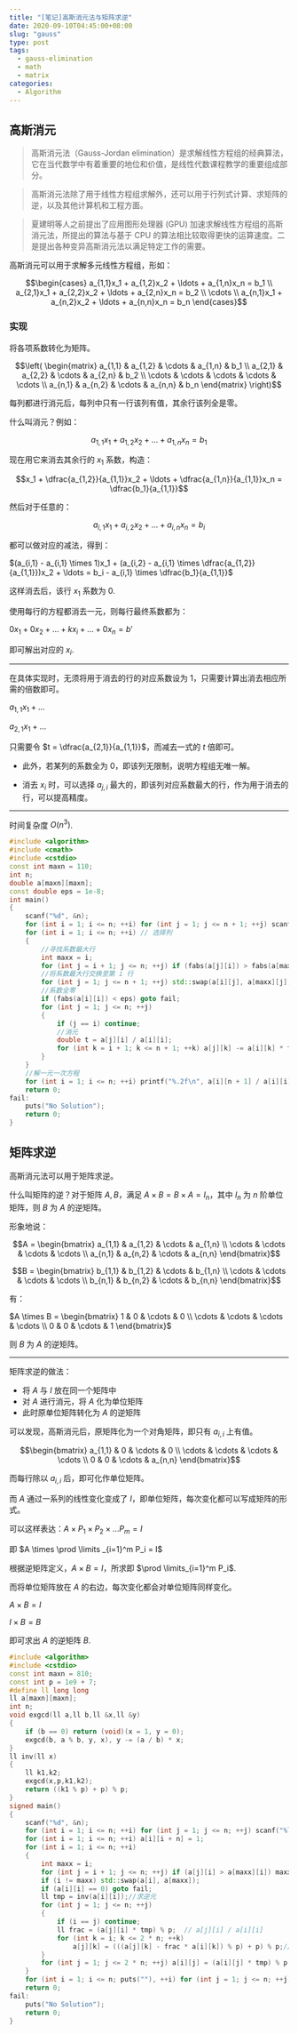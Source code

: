 ```yaml
---
title: "[笔记]高斯消元法与矩阵求逆"
date: 2020-09-10T04:45:00+08:00
slug: "gauss"
type: post
tags:
  - gauss-elimination
  - math
  - matrix
categories:
  - Algorithm
---
```


## 高斯消元

>高斯消元法（Gauss-Jordan elimination）是求解线性方程组的经典算法，它在当代数学中有着重要的地位和价值，是线性代数课程教学的重要组成部分。

>高斯消元法除了用于线性方程组求解外，还可以用于行列式计算、求矩阵的逆，以及其他计算机和工程方面。

>夏建明等人之前提出了应用图形处理器 (GPU) 加速求解线性方程组的高斯消元法，所提出的算法与基于 CPU 的算法相比较取得更快的运算速度。二是提出各种变异高斯消元法以满足特定工作的需要。

高斯消元可以用于求解多元线性方程组，形如：

$$\begin{cases} a_{1,1}x_1 + a_{1,2}x_2 + \ldots + a_{1,n}x_n = b_1 \\ a_{2,1}x_1 + a_{2,2}x_2 + \ldots + a_{2,n}x_n = b_2 \\ \cdots \\ a_{n,1}x_1 + a_{n,2}x_2 + \ldots + a_{n,n}x_n = b_n \end{cases}$$



### 实现

将各项系数转化为矩阵。

$$\left( \begin{matrix} a_{1,1} & a_{1,2} & \cdots & a_{1,n} & b_1 \\ a_{2,1} & a_{2,2} & \cdots & a_{2,n} & b_2 \\ \cdots & \cdots & \cdots & \cdots & \cdots \\ a_{n,1} & a_{n,2} & \cdots & a_{n,n} & b_n \end{matrix} \right)$$

每列都进行消元后，每列中只有一行该列有值，其余行该列全是零。

什么叫消元？例如：

$$a_{1,1}x_1 + a_{1,2}x_2 + \ldots + a_{1,n}x_n = b_1$$

现在用它来消去其余行的 $x_1$ 系数，构造：

$$x_1 + \dfrac{a_{1,2}}{a_{1,1}}x_2 + \ldots + \dfrac{a_{1,n}}{a_{1,1}}x_n = \dfrac{b_1}{a_{1,1}}$$

然后对于任意的：

$$a_{i,1}x_1 + a_{i,2}x_2 + \ldots + a_{i,n}x_n = b_i$$

都可以做对应的减法，得到：

$(a_{i,1} - a_{i,1} \times 1)x_1 + (a_{i,2} - a_{i,1} \times \dfrac{a_{1,2}}{a_{1,1}})x_2 + \ldots = b_i - a_{i,1} \times \dfrac{b_1}{a_{1,1}}$

这样消去后，该行 $x_1$ 系数为 $0$.

使用每行的方程都消去一元，则每行最终系数都为：

$0x_1 + 0x_2 + \ldots + kx_i + \ldots + 0x_n = b'$

即可解出对应的 $x_i$.

---

在具体实现时，无须将用于消去的行的对应系数设为 $1$，只需要计算出消去相应所需的倍数即可。

$a_{1,1}x_1 + \ldots$

$a_{2,1}x_1 + \ldots$

只需要令 $t = \dfrac{a_{2,1}}{a_{1,1}}$，而减去一式的 $t$ 倍即可。

- 此外，若某列的系数全为 $0$，即该列无限制，说明方程组无唯一解。

- 消去 $x_i$ 时，可以选择 $a_{j,i}$ 最大的，即该列对应系数最大的行，作为用于消去的行，可以提高精度。

---

时间复杂度 $O(n^3)$.

```cpp
#include <algorithm>
#include <cmath>
#include <cstdio>
const int maxn = 110;
int n;
double a[maxn][maxn];
const double eps = 1e-8;
int main()
{
    scanf("%d", &n);
    for (int i = 1; i <= n; ++i) for (int j = 1; j <= n + 1; ++j) scanf("%lf", &a[i][j]);
    for (int i = 1; i <= n; ++i) // 选择列
    {
        //寻找系数最大行
        int maxx = i;
        for (int j = i + 1; j <= n; ++j) if (fabs(a[j][i]) > fabs(a[maxx][i])) maxx = j; 
        //将系数最大行交换至第 i 行
        for (int j = 1; j <= n + 1; ++j) std::swap(a[i][j], a[maxx][j]);
        //系数全零
        if (fabs(a[i][i]) < eps) goto fail;
        for (int j = 1; j <= n; ++j)
        {
            if (j == i) continue;
            //消元
            double t = a[j][i] / a[i][i];
            for (int k = i + 1; k <= n + 1; ++k) a[j][k] -= a[i][k] * t;
        }
    }
    //解一元一次方程
    for (int i = 1; i <= n; ++i) printf("%.2f\n", a[i][n + 1] / a[i][i]);
    return 0;
fail:
    puts("No Solution");
    return 0;
}
```

## 矩阵求逆

高斯消元法可以用于矩阵求逆。

什么叫矩阵的逆？对于矩阵 $A,B$，满足 $A \times B = B \times A = I_n$，其中 $I_n$ 为 $n$ 阶单位矩阵，则 $B$ 为 $A$ 的逆矩阵。

形象地说：

$$A = \begin{bmatrix} a_{1,1} & a_{1,2} & \cdots & a_{1,n} \\ \cdots & \cdots & \cdots & \cdots \\ a_{n,1} & a_{n,2} & \cdots & a_{n,n} \end{bmatrix}$$

$$B = \begin{bmatrix} b_{1,1} & b_{1,2} & \cdots & b_{1,n} \\ \cdots & \cdots & \cdots & \cdots \\ b_{n,1} & b_{n,2} & \cdots & b_{n,n} \end{bmatrix}$$

有：

$A \times B = \begin{bmatrix} 1 & 0 & \cdots & 0 \\ \cdots & \cdots & \cdots & \cdots \\ 0 & 0 & \cdots & 1 \end{bmatrix}$

则 $B$ 为 $A$ 的逆矩阵。

---

矩阵求逆的做法：

- 将 $A$ 与 $I$ 放在同一个矩阵中
- 对 $A$ 进行消元，将 $A$ 化为单位矩阵
- 此时原单位矩阵转化为 $A$ 的逆矩阵

可以发现，高斯消元后，原矩阵化为一个对角矩阵，即只有 $a_{i,i}$ 上有值。

$$\begin{bmatrix} a_{1,1} & 0 & \cdots & 0 \\ \cdots & \cdots & \cdots & \cdots \\ 0 & 0 & \cdots & a_{n,n} \end{bmatrix}$$

而每行除以 $a_{i,i}$ 后，即可化作单位矩阵。

而 $A$ 通过一系列的线性变化变成了 $I$，即单位矩阵，每次变化都可以写成矩阵的形式。

可以这样表达：$A \times P_1 \times P_2 \times \ldots P_m = I$

即 $A \times \prod \limits _{i=1}^m P_i = I$

根据逆矩阵定义，$A \times B = I$，所求即 $\prod \limits_{i=1}^m P_i$.

而将单位矩阵放在 $A$ 的右边，每次变化都会对单位矩阵同样变化。

$A \times B = I$

$I \times B = B$

即可求出 $A$ 的逆矩阵 $B$.

```cpp
#include <algorithm>
#include <cstdio>
const int maxn = 810;
const int p = 1e9 + 7;
#define ll long long
ll a[maxn][maxn];
int n;
void exgcd(ll a,ll b,ll &x,ll &y)
{
    if (b == 0) return (void)(x = 1, y = 0);
    exgcd(b, a % b, y, x), y -= (a / b) * x;
}
ll inv(ll x)
{
    ll k1,k2;
    exgcd(x,p,k1,k2);
    return ((k1 % p) + p) % p;
}
signed main()
{
    scanf("%d", &n);
    for (int i = 1; i <= n; ++i) for (int j = 1; j <= n; ++j) scanf("%lld", &a[i][j]);
    for (int i = 1; i <= n; ++i) a[i][i + n] = 1;
    for (int i = 1; i <= n; ++i)
    {
        int maxx = i;
        for (int j = i + 1; j <= n; ++j) if (a[j][i] > a[maxx][i]) maxx = j;
        if (i != maxx) std::swap(a[i], a[maxx]);
        if (a[i][i] == 0) goto fail;
        ll tmp = inv(a[i][i]);//求逆元
        for (int j = 1; j <= n; ++j)
        {
            if (i == j) continue;
            ll frac = (a[j][i] * tmp) % p;  // a[j][i] / a[i][i]
            for (int k = i; k <= 2 * n; ++k)
                a[j][k] = (((a[j][k] - frac * a[i][k]) % p) + p) % p;//消元
        }
        for (int j = 1; j <= 2 * n; ++j) a[i][j] = (a[i][j] * tmp) % p;//处理为 1
    }
    for (int i = 1; i <= n; puts(""), ++i) for (int j = 1; j <= n; ++j) printf("%lld ", a[i][j + n]);
    return 0;
fail:
    puts("No Solution");
    return 0;
}
```